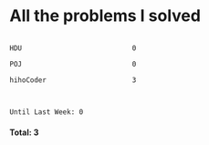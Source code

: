# All the problems I solved

```Codeforces                    0

HDU                           0

POJ                           0

hihoCoder                     3



Until Last Week: 0

```
#### Total: 3
